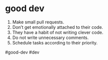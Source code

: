 # good dev

1.  Make small pull requests.
2.  Don’t get emotionally attached to their code.
3.  They have a habit of not writing clever code.
4.  Do not write unnecessary comments.
5.  Schedule tasks according to their priority.

#good-dev #dev